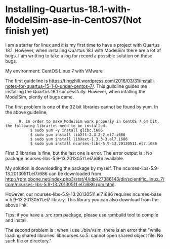# Installing-Quartus-18.1-with-ModelSim-ase-in-CentOS7(Not finish yet)

I am a starter for linux and it is my first time to have a project with Quartus 18.1. However, when installing Quartus 18.1 with ModelSim there are a lot of bugs. I am writting to take a log for record a possible solution on these bugs.

My environment: CentOS Linux 7 with VMware

The first guideline is https://tingzhili.wordpress.com/2016/03/31/install-notes-for-quartus-15-1-0-under-centos-7/. This guildline guides me installing the Quartus 18.1 successfully. However, when intalling the ModelSim, plently of bugs came.

The first problem is one of the 32 bit libraries cannot be found by yum. In the above guideline,

          9. In order to make ModelSim work properly in CentOS 7 64 bit, the following libraries need to be installed.
               $ sudo yum -y install glibc.i686
               $ sudo yum install libXft-2.3.2-2.el7.i686
               $ sudo yum install libXext-1.3.3-3.el7.i686
               $ sudo yum install ncurses-libs-5.9-13.20130511.el7.i686

First 3 libraries is fine, but the last one is error. The error output is : No package ncurses-libs-5.9-13.20130511.el7.i686 available.

My solution is downloading the package by myself. The ncurses-libs-5.9-13.20130511.el7.i686 can be downloaded from http://rpm.pbone.net/index.php3/stat/4/idpl/27386143/dir/scientific_linux_7/com/ncurses-libs-5.9-13.20130511.el7.i686.rpm.html.

However, our ncurses-libs-5.9-13.20130511.el7.i686 requires ncurses-base = 5.9-13.20130511.el7 library. This library you can also download from the above link.

Tips: if you have a .src.rpm package, please use rpmbuild tool to compile and install.

The second problem is : when I use ./bin/vsim, there is an error that "while loading shared libraries: libncurses.so.5: cannot open shared object file: No such file or directory."



